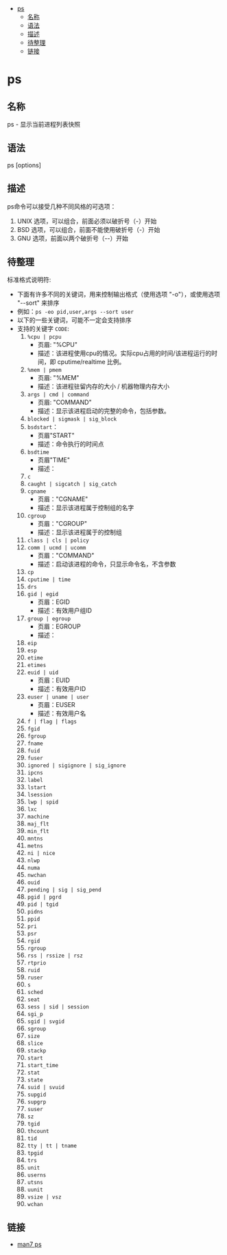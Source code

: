 <!-- TOC -->

- [ps](#ps)
    - [名称](#名称)
    - [语法](#语法)
    - [描述](#描述)
    - [待整理](#待整理)
    - [链接](#链接)

<!-- /TOC -->

# ps

## 名称

ps - 显示当前进程列表快照

## 语法

ps [options]

## 描述

ps命令可以接受几种不同风格的可选项：
1. UNIX 选项，可以组合，前面必须以破折号（-）开始
2. BSD 选项，可以组合，前面不能使用破折号（-）开始
3. GNU 选项，前面以两个破折号（--）开始

## 待整理

标准格式说明符:
- 下面有许多不同的关键词，用来控制输出格式（使用选项 "-o"），或使用选项 "--sort" 来排序
- 例如：`ps -eo pid,user,args --sort user`
- 以下的一些关键词，可能不一定会支持排序
- 支持的关键字 `CODE`:
    1. `%cpu | pcpu`
        - 页眉: "%CPU"
        - 描述：该进程使用cpu的情况。实际cpu占用的时间/该进程运行的时间，即 cputime/realtime 比例。
    2. `%mem | pmem`
        - 页眉: "%MEM"
        - 描述：该进程驻留内存的大小 / 机器物理内存大小
    3. `args | cmd | command`
        - 页眉: "COMMAND"
        - 描述：显示该进程启动的完整的命令，包括参数。
    4. `blocked | sigmask | sig_block`
    5. `bsdstart`：
        - 页眉"START"
        - 描述：命令执行的时间点
    6. `bsdtime`
        - 页眉"TIME"
        - 描述：
    7. `c`
    8. `caught | sigcatch | sig_catch`
    9. `cgname`
        - 页眉："CGNAME"
        - 描述：显示该进程属于控制组的名字
    10. `cgroup`
        - 页眉："CGROUP"
        - 描述：显示该进程属于的控制组
    11. `class | cls | policy`
    12. `comm | ucmd | ucomm`
        - 页眉："COMMAND"
        - 描述：启动该进程的命令，只显示命令名，不含参数
    13. `cp`
    14. `cputime | time`
    15. `drs`
    16. `gid | egid`
        - 页眉：EGID
        - 描述：有效用户组ID
    17. `group | egroup`
        - 页眉：EGROUP
        - 描述：
    18. `eip`
    19. `esp`
    20. `etime`
    21. `etimes`
    22. `euid | uid`
        - 页眉：EUID
        - 描述：有效用户ID
    23. `euser | uname | user`
        - 页眉：EUSER
        - 描述：有效用户名
    24. `f | flag | flags`
    25. `fgid`
    26. `fgroup`
    27. `fname`
    28. `fuid`
    29. `fuser`
    30. `ignored | sigignore | sig_ignore`
    31. `ipcns`
    32. `label`
    33. `lstart`
    34. `lsession`
    35. `lwp | spid`
    36. `lxc`
    37. `machine`
    38. `maj_flt`
    39. `min_flt`
    40. `mntns`
    41. `metns`
    42. `ni | nice`
    43. `nlwp`
    44. `numa`
    45. `nwchan`
    46. `ouid`
    47. `pending | sig | sig_pend`
    48. `pgid | pgrd`
    49. `pid | tgid`
    50. `pidns`
    51. `ppid`
    52. `pri`
    53. `psr`
    54. `rgid`
    55. `rgroup`
    56. `rss | rssize | rsz`
    57. `rtprio`
    58. `ruid`
    59. `ruser`
    60. `s`
    61. `sched`
    62. `seat`
    63. `sess | sid | session`
    64. `sgi_p`
    65. `sgid | svgid`
    66. `sgroup`
    67. `size`
    68. `slice`
    69. `stackp`
    70. `start`
    71. `start_time`
    72. `stat`
    73. `state`
    74. `suid | svuid`
    75. `supgid`
    76. `supgrp`
    77. `suser`
    78. `sz`
    79. `tgid`
    80. `thcount`
    81. `tid`
    82. `tty | tt | tname`
    83. `tpgid`
    84. `trs`
    85. `unit`
    86. `userns`
    87. `utsns`
    88. `uunit`
    89. `vsize | vsz`
    90. `wchan`

## 链接

- [man7 ps](http://man7.org/linux/man-pages/man1/ps.1.html)



